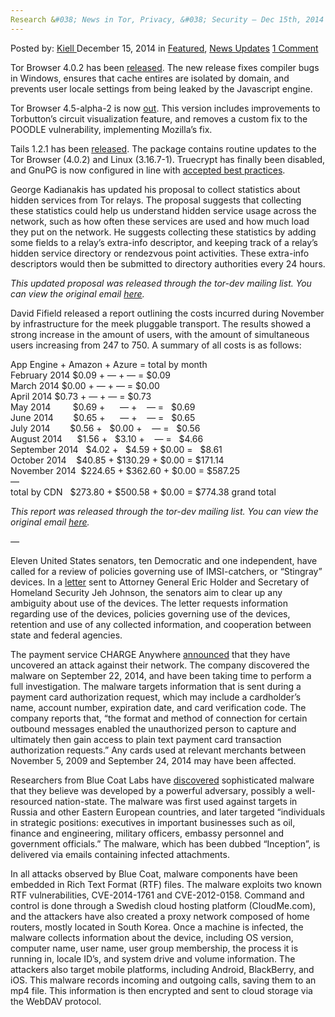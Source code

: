 ```yaml
---
Research &#038; News in Tor, Privacy, &#038; Security – Dec 15th, 2014
---
```

<article class="post-listing post-8643 post type-post status-publish format-standard has-post-thumbnail hentry  tag-14th tag-1779 tag-dec tag-news tag-privacy tag-research tag-security 
    <div class="post-inner">
        <span>Posted by: <a href="https://www.deepdotweb.com/author/kiell/" title="">Kiell </a></span>
    <span>December 15, 2014</span>
    <span>in <a href="https://www.deepdotweb.com/category/deepdot-news/" rel="category tag">Featured</a>, <a href="https://www.deepdotweb.com/category/news-updates/" rel="category tag">News Updates</a></span>
    <span><a href="https://www.deepdotweb.com/2014/12/15/research-news-tor-privacy-security-dec-14th-2014/#comments">1 Comment</a></span>
    </p>
    <div class="clear"></div>
    <div class="entry">
    <p>Tor Browser 4.0.2 has been <a href="https://blog.torproject.org/blog/tor-browser-402-released">released</a>. The new release fixes compiler bugs in Windows, ensures that cache entires are isolated by domain, and prevents user locale settings from being leaked by the Javascript engine.</p>
    <p>Tor Browser 4.5-alpha-2 is now <a href="https://blog.torproject.org/blog/tor-browser-45-alpha-2-released">out</a>. This version includes improvements to Torbutton&#8217;s circuit visualization feature, and removes a custom fix to the POODLE vulnerability, implementing Mozilla&#8217;s fix.</p>
    <p>Tails 1.2.1 has been <a href="https://blog.torproject.org/blog/tails-121-out">released</a>. The package contains routine updates to the Tor Browser (4.0.2) and Linux (3.16.7-1). Truecrypt has finally been disabled, and GnuPG is now configured in line with <a href="https://help.riseup.net/en/security/message-security/openpgp/best-practices">accepted best practices</a>.</p>
    <p>George Kadianakis has updated his proposal to collect statistics about hidden services from Tor relays. The proposal suggests that collecting these statistics could help us understand hidden service usage across the network, such as how often these services are used and how much load they put on the network. He suggests collecting these statistics by adding some fields to a relay&#8217;s extra-info descriptor, and keeping track of a relay&#8217;s hidden service directory or rendezvous point activities. These extra-info descriptors would then be submitted to directory authorities every 24 hours.</p>
    <p><em>This updated proposal was released through the tor-dev mailing list. You can view the original email</em> <a href="https://lists.torproject.org/pipermail/tor-dev/2014-December/007928.html"><em>here</em></a><em>.</em></p>
    <p>David Fifield released a report outlining the costs incurred during November by infrastructure for the meek pluggable transport. The results showed a strong increase in the amount of users, with the amount of simultaneous users increasing from 247 to 750. A summary of all costs is as follows:</p>
    <p>App Engine + Amazon + Azure = total by month<br />
    February 2014 $0.09 + &#8212; + &#8212; = $0.09<br />
    March 2014 $0.00 + &#8212; + &#8212; = $0.00<br />
    April 2014 $0.73 + &#8212; + &#8212; = $0.73<br />
    May 2014         $0.69 +      &#8212; +    &#8212; =   $0.69<br />
    June 2014        $0.65 +      &#8212; +    &#8212; =   $0.65<br />
    July 2014        $0.56 +   $0.00 +    &#8212; =   $0.56<br />
    August 2014      $1.56 +   $3.10 +    &#8212; =   $4.66<br />
    September 2014   $4.02 +   $4.59 + $0.00 =   $8.61<br />
    October 2014    $40.85 + $130.29 + $0.00 = $171.14<br />
    November 2014  $224.65 + $362.60 + $0.00 = $587.25<br />
    &#8212;<br />
    total by CDN   $273.80 + $500.58 + $0.00 = $774.38 grand total</p>
    <p><em>This report was released through the tor-dev mailing list. You can view the original email</em> <a href="https://lists.torproject.org/pipermail/tor-dev/2014-December/007916.html"><em>here</em></a><em>.</em></p>
    <p><em>&#8212;</em></p>
    <p>Eleven United States senators, ten Democratic and one independent, have called for a review of policies governing use of IMSI-catchers, or “Stingray” devices. In a <a href="https://www.documentcloud.org/documents/1378358-249798493-tester-s-letter-to-attorney-general.html">letter</a> sent to Attorney General Eric Holder and Secretary of Homeland Security Jeh Johnson, the senators aim to clear up any ambiguity about use of the devices. The letter requests information regarding use of the devices, policies governing use of the devices, retention and use of any collected information, and cooperation between state and federal agencies.</p>
    <p>The payment service CHARGE Anywhere <a href="https://www.chargeanywhere.com/notice/_defaultmerchant.aspx">announced</a> that they have uncovered an attack against their network. The company discovered the malware on September 22, 2014, and have been taking time to perform a full investigation. The malware targets information that is sent during a payment card authorization request, which may include a cardholder&#8217;s name, account number, expiration date, and card verification code. The company reports that, “the format and method of connection for certain outbound messages enabled the unauthorized person to capture and ultimately then gain access to plain text payment card transaction authorization requests.” Any cards used at relevant merchants between November 5, 2009 and September 24, 2014 may have been affected.</p>
    <p>Researchers from Blue Coat Labs have <a href="https://www.bluecoat.com/security-blog/2014-12-09/blue-coat-exposes-">discovered</a> sophisticated malware that they believe was developed by a powerful adversary, possibly a well-resourced nation-state. The malware was first used against targets in Russia and other Eastern European countries, and later targeted “individuals in strategic positions: executives in important businesses such as oil, finance and engineering, military officers, embassy personnel and government officials.” The malware, which has been dubbed “Inception”, is delivered via emails containing infected attachments.</p>
    <p>In all attacks observed by Blue Coat, malware components have been embedded in Rich Text Format (RTF) files. The malware exploits two known RTF vulnerabilities, CVE-2014-1761 and CVE-2012-0158. Command and control is done through a Swedish cloud hosting platform (CloudMe.com), and the attackers have also created a proxy network composed of home routers, mostly located in South Korea. Once a machine is infected, the malware collects information about the device, including OS version, computer name, user name, user group membership, the process it is running in, locale ID’s, and system drive and volume information. The attackers also target mobile platforms, including Android, BlackBerry, and iOS. This malware records incoming and outgoing calls, saving them to an mp4 file. This information is then encrypted and sent to cloud storage via the WebDAV protocol.</p>
    </div>
    <span style="display:none"><a href="https://www.deepdotweb.com/tag/14th/" rel="tag">14th</a> <a href="https://www.deepdotweb.com/tag/2014/" rel="tag">2014</a> <a href="https://www.deepdotweb.com/tag/dec/" rel="tag">dec</a> <a href="https://www.deepdotweb.com/tag/news/" rel="tag">news</a> <a href="https://www.deepdotweb.com/tag/privacy/" rel="tag">privacy</a> <a href="https://www.deepdotweb.com/tag/research/" rel="tag">research</a>  </span> <span style="display:none" class="updated">2014-12-15</span>
    <div style="display:none" class="vcard author" itemprop="author" itemscope itemtype="http://schema.org/Person"><strong class="fn" itemprop="name"><a href="https://www.deepdotweb.com/author/kiell/" title="Posts by Kiell" rel="author">Kiell</a></strong></div>
    </div>
</article>

